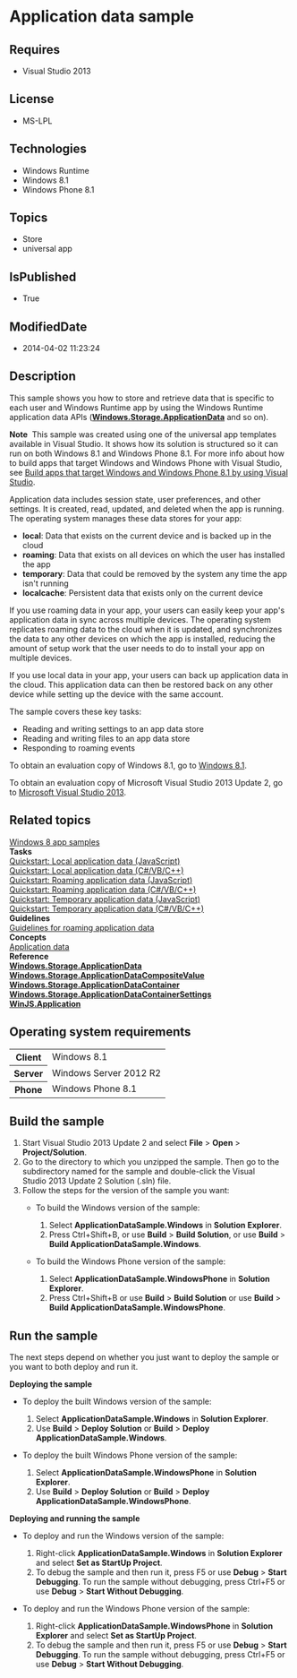 # Application data sample
## Requires
* Visual Studio 2013
## License
* MS-LPL
## Technologies
* Windows Runtime
* Windows 8.1
* Windows Phone 8.1
## Topics
* Store
* universal app
## IsPublished
* True
## ModifiedDate
* 2014-04-02 11:23:24
## Description

<div id="mainSection">
<p>This sample shows you how to store and retrieve data that is specific to each user and Windows Runtime app by using the Windows Runtime application data APIs (<a href="http://msdn.microsoft.com/library/windows/apps/br241587"><b>Windows.Storage.ApplicationData</b></a>
 and so on). </p>
<p class="note"><b>Note</b>&nbsp;&nbsp;This sample was created using one of the universal app templates available in Visual Studio. It shows how its solution is structured so it can run on both Windows&nbsp;8.1 and Windows Phone 8.1. For more info about how to build apps
 that target Windows and Windows Phone with Visual Studio, see <a href="http://msdn.microsoft.com/library/windows/apps/dn609832">
Build apps that target Windows and Windows Phone 8.1 by using Visual Studio</a>.</p>
<p>Application data includes session state, user preferences, and other settings. It is created, read, updated, and deleted when the app is running. The operating system manages these data stores for your app:
</p>
<ul>
<li><b>local</b>: Data that exists on the current device and is backed up in the cloud
</li><li><b>roaming</b>: Data that exists on all devices on which the user has installed the app
</li><li><b>temporary</b>: Data that could be removed by the system any time the app isn't running
</li><li><b>localcache</b>: Persistent data that exists only on the current device </li></ul>
<p>If you use roaming data in your app, your users can easily keep your app's application data in sync across multiple devices. The operating system replicates roaming data to the cloud when it is updated, and synchronizes the data to any other devices on which
 the app is installed, reducing the amount of setup work that the user needs to do to install your app on multiple devices.
</p>
<p>If you use local data in your app, your users can back up application data in the cloud. This application data can then be restored back on any other device while setting up the device with the same account.</p>
<p>The sample covers these key tasks:</p>
<ul>
<li>Reading and writing settings to an app data store </li><li>Reading and writing files to an app data store </li><li>Responding to roaming events </li></ul>
<p>To obtain an evaluation copy of Windows&nbsp;8.1, go to <a href="http://go.microsoft.com/fwlink/p/?linkid=301696">
Windows&nbsp;8.1</a>.</p>
<p>To obtain an evaluation copy of Microsoft Visual Studio&nbsp;2013 Update&nbsp;2, go to <a href="http://go.microsoft.com/fwlink/p/?linkid=301697">
Microsoft Visual Studio&nbsp;2013</a>.</p>
<h2><a id="related_topics"></a>Related topics</h2>
<dl><dt><a href="http://go.microsoft.com/fwlink/p/?LinkID=227694">Windows 8 app samples</a>
</dt><dt><b>Tasks</b> </dt><dt><a href="http://msdn.microsoft.com/library/windows/apps/hh465118">Quickstart: Local application data (JavaScript)</a>
</dt><dt><a href="http://msdn.microsoft.com/library/windows/apps/hh700361">Quickstart: Local application data (C#/VB/C&#43;&#43;)</a>
</dt><dt><a href="http://msdn.microsoft.com/library/windows/apps/hh465123">Quickstart: Roaming application data (JavaScript)</a>
</dt><dt><a href="http://msdn.microsoft.com/library/windows/apps/hh700362">Quickstart: Roaming application data (C#/VB/C&#43;&#43;)</a>
</dt><dt><a href="http://msdn.microsoft.com/library/windows/apps/hh465130">Quickstart: Temporary application data (JavaScript)</a>
</dt><dt><a href="http://msdn.microsoft.com/library/windows/apps/hh700363">Quickstart: Temporary application data (C#/VB/C&#43;&#43;)</a>
</dt><dt><b>Guidelines</b> </dt><dt><a href="http://msdn.microsoft.com/library/windows/apps/hh465094">Guidelines for roaming application data</a>
</dt><dt><b>Concepts</b> </dt><dt><a href="http://msdn.microsoft.com/library/windows/apps/hh464917">Application data</a>
</dt><dt><b>Reference</b> </dt><dt><a href="http://msdn.microsoft.com/library/windows/apps/br241587"><b>Windows.Storage.ApplicationData</b></a>
</dt><dt><a href="http://msdn.microsoft.com/library/windows/apps/br241588"><b>Windows.Storage.ApplicationDataCompositeValue</b></a>
</dt><dt><a href="http://msdn.microsoft.com/library/windows/apps/br241599"><b>Windows.Storage.ApplicationDataContainer</b></a>
</dt><dt><a href="http://msdn.microsoft.com/library/windows/apps/br241600"><b>Windows.Storage.ApplicationDataContainerSettings</b></a>
</dt><dt><a href="http://msdn.microsoft.com/library/windows/apps/br229774"><b>WinJS.Application</b></a>
</dt></dl>
<h2>Operating system requirements</h2>
<table>
<tbody>
<tr>
<th>Client</th>
<td><dt>Windows&nbsp;8.1 </dt></td>
</tr>
<tr>
<th>Server</th>
<td><dt>Windows Server&nbsp;2012&nbsp;R2 </dt></td>
</tr>
<tr>
<th>Phone</th>
<td><dt>Windows Phone 8.1 </dt></td>
</tr>
</tbody>
</table>
<h2>Build the sample</h2>
<p></p>
<ol>
<li>Start Visual Studio&nbsp;2013 Update&nbsp;2 and select <b>File</b> &gt; <b>Open</b> &gt;
<b>Project/Solution</b>. </li><li>Go to the directory to which you unzipped the sample. Then go to the subdirectory named for the sample and double-click the Visual Studio&nbsp;2013 Update&nbsp;2 Solution (.sln) file.
</li><li>Follow the steps for the version of the sample you want:
<ul>
<li>
<p>To build the Windows version of the sample:</p>
<ol>
<li>Select <b>ApplicationDataSample.Windows</b> in <b>Solution Explorer</b>. </li><li>Press Ctrl&#43;Shift&#43;B, or use <b>Build</b> &gt; <b>Build Solution</b>, or use <b>
Build</b> &gt; <b>Build ApplicationDataSample.Windows</b>. </li></ol>
</li><li>
<p>To build the Windows Phone version of the sample:</p>
<ol>
<li>Select <b>ApplicationDataSample.WindowsPhone</b> in <b>Solution Explorer</b>.
</li><li>Press Ctrl&#43;Shift&#43;B or use <b>Build</b> &gt; <b>Build Solution</b> or use <b>Build</b> &gt;
<b>Build ApplicationDataSample.WindowsPhone</b>. </li></ol>
</li></ul>
</li></ol>
<p></p>
<h2>Run the sample</h2>
<p>The next steps depend on whether you just want to deploy the sample or you want to both deploy and run it.</p>
<p><b>Deploying the sample</b></p>
<ul>
<li>
<p>To deploy the built Windows version of the sample:</p>
<ol>
<li>Select <b>ApplicationDataSample.Windows</b> in <b>Solution Explorer</b>. </li><li>Use <b>Build</b> &gt; <b>Deploy Solution</b> or <b>Build</b> &gt; <b>Deploy ApplicationDataSample.Windows</b>.
</li></ol>
</li><li>
<p>To deploy the built Windows Phone version of the sample:</p>
<ol>
<li>Select <b>ApplicationDataSample.WindowsPhone</b> in <b>Solution Explorer</b>.
</li><li>Use <b>Build</b> &gt; <b>Deploy Solution</b> or <b>Build</b> &gt; <b>Deploy ApplicationDataSample.WindowsPhone</b>.
</li></ol>
</li></ul>
<p><b>Deploying and running the sample</b></p>
<ul>
<li>
<p>To deploy and run the Windows version of the sample:</p>
<ol>
<li>Right-click <b>ApplicationDataSample.Windows</b> in <b>Solution Explorer</b> and select
<b>Set as StartUp Project</b>. </li><li>To debug the sample and then run it, press F5 or use <b>Debug</b> &gt; <b>Start Debugging</b>. To run the sample without debugging, press Ctrl&#43;F5 or use
<b>Debug</b> &gt; <b>Start Without Debugging</b>. </li></ol>
</li><li>
<p>To deploy and run the Windows Phone version of the sample:</p>
<ol>
<li>Right-click <b>ApplicationDataSample.WindowsPhone</b> in <b>Solution Explorer</b> and select
<b>Set as StartUp Project</b>. </li><li>To debug the sample and then run it, press F5 or use <b>Debug</b> &gt; <b>Start Debugging</b>. To run the sample without debugging, press Ctrl&#43;F5 or use
<b>Debug</b> &gt; <b>Start Without Debugging</b>. </li></ol>
</li></ul>
</div>
